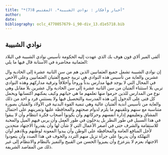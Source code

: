 ```yaml
---
title: "*أخبار وأفكار : نوادي الشبيبة*. المقتبس 8(7)"
author: 
date: 
bibliography: oclc_4770057679-i_90-div_13.d1e5718.bib
---
```




##  نوادي الشبيبة 


 ألقى المير ألاي فون هوف بك الذي عهدت إليه الحكومة تأسيس نوادي الشبيبة في البلاد العثمانية محاضرة في الآستانة قال فيها ما يلي: 

 إن نوادي الشبيبة تشمل جميع العثمانيين الذين هم من سن الثانية  عشرة  إلى الحادية وال  عشرين  والغاية من تأسيس هذه النوادي هي تربية جميع ألفتيان العثمانيين وعلى   الأخص في المحال التي لا يوجد فيها مدارس بدناً وروحاً وأخلاقاً وترقية مداركهم وهذه النوادي تربي بلا استثناء ألفتيان من سن الثانية  عشرة  إلى سن الحادية وال  عشرين  بلا مقابل وهي نوع من المدارس للذين حرموا منها تعلمهم ما هي حياتهم وكيف يمكنهم اكتسابها ويحمل كل فتى على الدخول إلى هذه المدرسة والتحصيل فيها ولا يستثنى فرد و  احد  من ذلك والغاية من تأسيس أندية ألفتيان عالية وهي تنمية القوة البدنية في الأولاد والفتيان بصورة متناسبة مع سنهم وتلقينهم ما يلزم لدوام صحتهم والمحافظة عليها وتمرينهم على احتمال المشاق وتعليمهم إدارة أنفسهم وحركاتهم وأن يكونوا أصحاب فكرة انتظام وأن لا يبقوا في هذا السبيل في طور النظر بل يدخلون في طور العمل وأن يربى فيهم الميل والمحبة للاستقامة والشرف حتى في أصغر الأعمال التي لا شأن لها وأن يقدروا الاجتهاد متحدين لأجل المنافع العامة والمحافظة على الوطن وأن يبدوا المعونة لوطنهم وبلادهم أوان التهلكة وأن يدربوا على جرأة تزيل منهم التردد والخوف في هذا الصدد وأن يتعودوا الاجتهاد بعزم لا يتزعزع وأن يميزوا الحسن من القبيح والتميز بالنظام والانتظام إلى غير ذلك من المقاصد الشريفة. 
